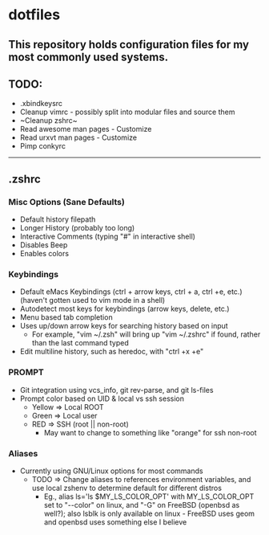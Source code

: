 # dotfiles
This repository holds configuration files for my most commonly used systems.
---
## TODO:
* .xbindkeysrc
* Cleanup vimrc - possibly split into modular files and source them
* ~Cleanup zshrc~
* Read awesome man pages - Customize
* Read urxvt man pages - Customize
* Pimp conkyrc

---
## .zshrc
### Misc Options (Sane Defaults)
* Default history filepath
* Longer History (probably too long)
* Interactive Comments (typing "#" in interactive shell)
* Disables Beep
* Enables colors
### Keybindings
* Default eMacs Keybindings (ctrl + arrow keys, ctrl + a, ctrl +e, etc.) (haven't gotten used to vim mode in a shell)
* Autodetect most keys for keybindings (arrow keys, delete, etc.)
* Menu based tab completion
* Uses up/down arrow keys for searching history based on input
  * For example, "vim ~/.zsh" will bring up "vim ~/.zshrc" if found, rather than the last command typed
* Edit multiline history, such as heredoc, with "ctrl +x +e"
### PROMPT
* Git integration using vcs_info, git rev-parse, and git ls-files
* Prompt color based on UID & local vs ssh session
  * Yellow => Local ROOT
  * Green => Local user
  * RED => SSH (root || non-root)
    * May want to change to something like "orange" for ssh non-root
### Aliases
* Currently using GNU/Linux options for most commands
  * TODO => Change aliases to references environment variables, and use local zshenv to determine default for different distros
    * Eg., alias ls='ls $MY_LS_COLOR_OPT' with MY_LS_COLOR_OPT set to "--color" on linux, and "-G" on FreeBSD (openbsd as well?); also lsblk is only available on linux - FreeBSD uses geom and openbsd uses something else I believe
